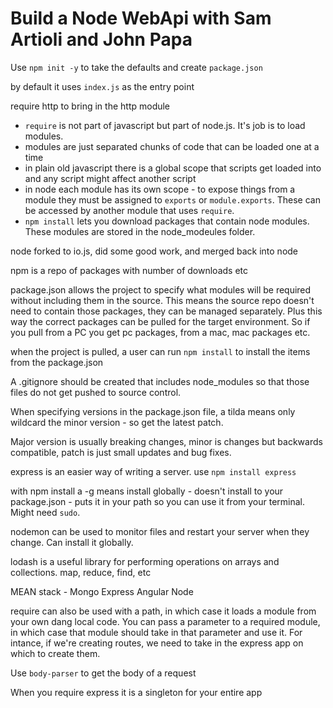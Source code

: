 # Build a Node WebApi with Sam Artioli and John Papa

Use `npm init -y` to take the defaults and create `package.json`

by default it uses `index.js` as the entry point

require http to bring in the http module
  - `require` is not part of javascript but part of node.js. It's job is to load modules.
  - modules are just separated chunks of code that can be loaded one at a time
  - in plain old javascript there is a global scope that scripts get loaded into and any script might affect another script
  - in node each module has its own scope - to expose things from a module they must be assigned to `exports` or `module.exports`. These can be accessed by another module that uses `require`.
  - `npm install` lets you download packages that contain node modules. These modules are stored in the node_modeules folder.

node forked to io.js, did some good work, and merged back into node

npm is a repo of packages with number of downloads etc

package.json allows the project to specify what modules will be required without including them in the source. This means the source repo doesn't need to contain those packages, they can be managed separately. Plus this way the correct packages can be pulled for the target environment. So if you pull from a PC you get pc packages, from a mac, mac packages etc.

when the project is pulled, a user can run `npm install` to install the items from the package.json

A .gitignore should be created that includes node_modules so that those files do not get pushed to source control.

When specifying versions in the package.json file, a tilda means only wildcard the minor version - so get the latest patch.

Major version is usually breaking changes, minor is changes but backwards compatible, patch is just small updates and bug fixes.

express is an easier way of writing a server. use `npm install express`

with npm install a -g means install globally - doesn't install to your package.json - puts it in your path so you can use it from your terminal. Might need `sudo`.

nodemon can be used to monitor files and restart your server when they change. Can install it globally.

lodash is a useful library for performing operations on arrays and collections. map, reduce, find, etc

MEAN stack - Mongo Express Angular Node

require can also be used with a path, in which case it loads a module from your own dang local code. You can pass a parameter to a required module, in which case that module should take in that parameter and use it. For intance, if we're creating routes, we need to take in the express app on which to create them.

Use `body-parser` to get the body of a request

When you require express it is a singleton for your entire app

